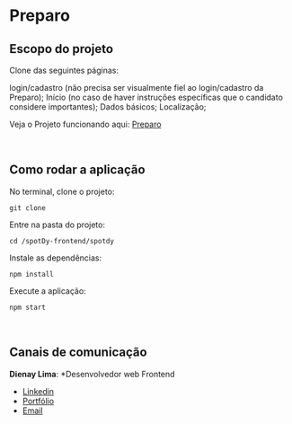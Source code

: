 # Preparo

## Escopo do projeto

Clone das seguintes páginas: 

login/cadastro (não precisa ser visualmente fiel ao login/cadastro da Preparo);
Início (no caso de haver instruções específicas que o candidato considere importantes);
Dados básicos;
Localização;

Veja o Projeto funcionando aqui: [Preparo](http://clone-preparo.surge.sh/)

<br>

## Como rodar a aplicação

No terminal, clone o projeto:
```
git clone 
```

Entre na pasta do projeto:
```
cd /spotDy-frontend/spotdy
```

Instale as dependências:
```
npm install
```

Execute a aplicação:
```
npm start 
```

<br>

## Canais de comunicação

**Dienay Lima**: *Desenvolvedor web Frontend
- [Linkedin](https://www.linkedin.com/in/dienaylima/)
- [Portfólio](https://dienay.github.io/portfolio/)
- [Email](dienaylima@gmail.com)

<br>
